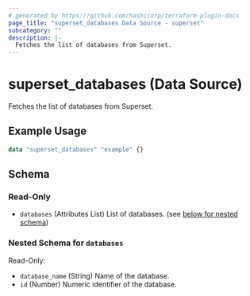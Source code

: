 ```yaml
---
# generated by https://github.com/hashicorp/terraform-plugin-docs
page_title: "superset_databases Data Source - superset"
subcategory: ""
description: |-
  Fetches the list of databases from Superset.
---
```


# superset_databases (Data Source)

Fetches the list of databases from Superset.

## Example Usage

```terraform
data "superset_databases" "example" {}
```

<!-- schema generated by tfplugindocs -->
## Schema

### Read-Only

- `databases` (Attributes List) List of databases. (see [below for nested schema](#nestedatt--databases))

<a id="nestedatt--databases"></a>
### Nested Schema for `databases`

Read-Only:

- `database_name` (String) Name of the database.
- `id` (Number) Numeric identifier of the database.
